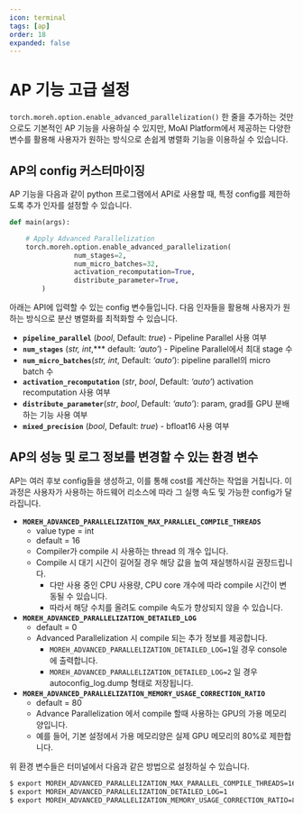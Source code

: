 ```yaml
---
icon: terminal
tags: [ap]
order: 18
expanded: false
---
```


# AP 기능 고급 설정

`torch.moreh.option.enable_advanced_parallelization()` 한 줄을 추가하는 것만으로도 기본적인 AP 기능을 사용하실 수 있지만, MoAI Platform에서 제공하는 다양한 변수를 활용해 사용자가 원하는 방식으로 손쉽게 병렬화 기능을 이용하실 수 있습니다.

## AP의 config 커스터마이징

AP 기능을 다음과 같이 python 프로그램에서 API로 사용할 때, 특정 config를 제한하도록 추가 인자를 설정할 수 있습니다.

```python
def main(args):

    # Apply Advanced Parallelization
    torch.moreh.option.enable_advanced_parallelization( 
				num_stages=2,
				num_micro_batches=32,
				activation_recomputation=True,
				distribute_parameter=True,
		)
```

아래는 API에 입력할 수 있는 config 변수들입니다.  다음 인자들을 활용해 사용자가 원하는 방식으로 분산 병렬화를 최적화할 수 있습니다. 

- **`pipeline_parallel`** (*bool*, Default: *true*) - Pipeline Parallel 사용 여부
- **`num_stages`** (*str, int*,*** default: *‘auto’*) - Pipeline Parallel에서 최대 stage 수
- **`num_micro_batches`**(*str, int*, Default: *‘auto’*): pipeline parallel의 micro batch 수
- **`activation_recomputation`** (*str*, *bool*, Default: *‘auto’*) activation recomputation 사용 여부
- **`distribute_parameter`**(*str*, *bool*, Default: *‘auto’*): param, grad를 GPU 분배하는 기능 사용 여부
- **`mixed_precision`** (*bool*, Default: *true*) - bfloat16 사용 여부

## AP의 성능 및 로그 정보를 변경할 수 있는 환경 변수

AP는 여러 후보 config들을 생성하고, 이를 통해 cost를 계산하는 작업을 거칩니다. 이 과정은 사용자가 사용하는  하드웨어 리소스에 따라 그 실행 속도 및 가능한 config가 달라집니다.

- **`MOREH_ADVANCED_PARALLELIZATION_MAX_PARALLEL_COMPILE_THREADS`**
    - value type = int
    - default = 16
    - Compiler가 compile 시 사용하는 thread 의 개수 입니다.
    - Compile 시 대기 시간이 길어질 경우 해당 값을 높여 재실행하시길 권장드립니다.
        - 다만 사용 중인 CPU 사용량, CPU core 개수에 따라 compile 시간이 변동될 수 있습니다.
        - 따라서 해당 수치를 올려도 compile 속도가 향상되지 않을 수 있습니다.
- **`MOREH_ADVANCED_PARALLELIZATION_DETAILED_LOG`**
    - default = 0
    - Advanced Parallelization 시 compile 되는 추가 정보를 제공합니다.
        - `MOREH_ADVANCED_PARALLELIZATION_DETAILED_LOG=1`일 경우 console 에 출력합니다.
        - `MOREH_ADVANCED_PARALLELIZATION_DETAILED_LOG=2` 일 경우 autoconfig_log.dump 형태로 저장됩니다.
- **`MOREH_ADVANCED_PARALLELIZATION_MEMORY_USAGE_CORRECTION_RATIO`**
    - default = 80
    - Advance Parallelization 에서 compile 할때 사용하는 GPU의 가용 메모리양입니다.
    - 예를 들어, 기본 설정에서 가용 메모리양은 실제 GPU 메모리의 80%로 제한합니다.

위 환경 변수들은 터미널에서 다음과 같은 방법으로 설정하실 수 있습니다.

```bash
$ export MOREH_ADVANCED_PARALLELIZATION_MAX_PARALLEL_COMPILE_THREADS=16
$ export MOREH_ADVANCED_PARALLELIZATION_DETAILED_LOG=1
$ export MOREH_ADVANCED_PARALLELIZATION_MEMORY_USAGE_CORRECTION_RATIO=80
```

